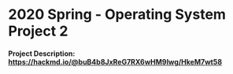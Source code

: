 # 2020 Spring - Operating System Project 2
#### Project Description: https://hackmd.io/@buB4b8JxReG7RX6wHM9Iwg/HkeM7wt58



